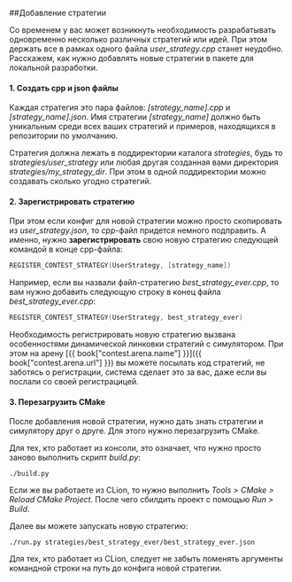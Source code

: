##Добавление стратегии

Со временем у вас может возникнуть необходимость разрабатывать одновременно несколько различных стратегий или идей. При этом держать все в рамках одного файла *user_strategy.cpp* станет неудобно. Расскажем, как нужно добавлять новые стратегии в пакете для локальной разработки.

#### 1. Создать cpp и json файлы
Каждая стратегия это пара файлов: *[strategy_name].cpp* и *[strategy_name].json*. 
Имя стратегии *[strategy_name]* должно быть уникальным среди всех ваших стратегий и примеров, находящихся в репозитории по умолчанию. 

Стратегия должна лежать в поддиректории каталога *strategies*, будь то *strategies/user_strategy* или любая другая созданная вами директория *strategies/my_strategy_dir*. При этом в одной поддиректории можно создавать сколько угодно стратегий.

#### 2. Зарегистрировать стратегию
При этом если конфиг для новой стратегии можно просто скопировать из *user_strategy.json*, то *cpp*-файл придется немного подправить. А именно, нужно **зарегистрировать** свою новую стратегию следующей командой в конце cpp-файла:
```c++
REGISTER_CONTEST_STRATEGY(UserStrategy, [strategy_name])
```

Например, если вы назвали файл-стратегию *best_strategy_ever.cpp*, то вам нужно добавить следующую строку в конец файла *best_strategy_ever.cpp*:
```c++
REGISTER_CONTEST_STRATEGY(UserStrategy, best_strategy_ever)
```

Необходимость регистрировать новую стратегию вызвана особенностями динамической линковки стратегий с симулятором. При этом на арену [{{ book["contest.arena.name"] }}]({{ book["contest.arena.url"] }}) вы можете посылать код стратегий, не заботясь о регистрации, система сделает это за вас, даже если вы послали со своей регистрацицей.

#### 3. Перезагрузить CMake
После добавления новой стратегии, нужно дать знать стратегии и симулятору друг о друге. Для этого нужно перезагрузить CMake. 

Для тех, кто работает из консоли, это означает, что нужно просто заново выполнить скрипт *build.py*:
```
./build.py
```
Если же вы работаете из CLion, то нужно выполнить *Tools > CMake > Reload CMake Project*. После чего сбилдить проект с помощью *Run > Build*.


Далее вы можете запускать новую стратегию:
```
./run.py strategies/best_strategy_ever/best_strategy_ever.json
```

Для тех, кто работает из CLion, следует не забыть поменять аргументы командной строки на путь до конфига новой стратегии.

